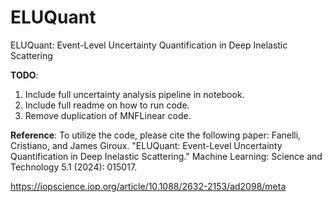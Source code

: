 # ELUQuant
 ELUQuant: Event-Level Uncertainty Quantification in Deep Inelastic Scattering

**TODO**: 
1. Include full uncertainty analysis pipeline in notebook.
2. Include full readme on how to run code.
3. Remove duplication of MNFLinear code.

**Reference**: 
To utilize the code, please cite the following paper: 
Fanelli, Cristiano, and James Giroux. "ELUQuant: Event-Level Uncertainty Quantification in Deep Inelastic Scattering." Machine Learning: Science and Technology 5.1 (2024): 015017.

https://iopscience.iop.org/article/10.1088/2632-2153/ad2098/meta 
